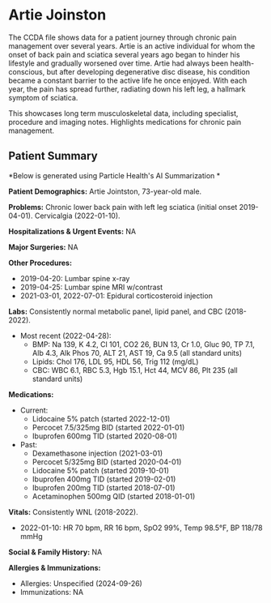 # Artie Joinston

The CCDA file shows data for a patient journey through chronic pain management over several years. Artie is an active individual for whom the onset of back pain and sciatica several years ago began to hinder his lifestyle and gradually worsened over time. Artie had always been health-conscious, but after developing degenerative disc disease, his condition became a constant barrier to the active life he once enjoyed. With each year, the pain has spread further, radiating down his left leg, a hallmark symptom of sciatica.

This showcases long term musculoskeletal data, including specialist, procedure and imaging notes. Highlights medications for chronic pain management.

## Patient Summary
*Below is generated using Particle Health's AI Summarization *

**Patient Demographics:** Artie Jointston, 73-year-old male.

**Problems:** Chronic lower back pain with left leg sciatica (initial onset 2019-04-01). Cervicalgia (2022-01-10).

**Hospitalizations & Urgent Events:** NA

**Major Surgeries:** NA

**Other Procedures:**

* 2019-04-20: Lumbar spine x-ray  
* 2019-04-25: Lumbar spine MRI w/contrast  
* 2021-03-01, 2022-07-01: Epidural corticosteroid injection

**Labs:** Consistently normal metabolic panel, lipid panel, and CBC (2018-2022).

* Most recent (2022-04-28):  
  * BMP: Na 139, K 4.2, Cl 101, CO2 26, BUN 13, Cr 1.0, Gluc 90, TP 7.1, Alb 4.3, Alk Phos 70, ALT 21, AST 19, Ca 9.5 (all standard units)  
  * Lipids: Chol 176, LDL 95, HDL 56, Trig 112 (mg/dL)  
  * CBC: WBC 6.1, RBC 5.3, Hgb 15.1, Hct 44, MCV 86, Plt 235 (all standard units)

**Medications:**

* Current:  
  * Lidocaine 5% patch (started 2022-12-01)  
  * Percocet 7.5/325mg BID (started 2022-01-01)  
  * Ibuprofen 600mg TID (started 2020-08-01)  
* Past:  
  * Dexamethasone injection (2021-03-01)  
  * Percocet 5/325mg BID (started 2020-04-01)  
  * Lidocaine 5% patch (started 2019-10-01)  
  * Ibuprofen 400mg TID (started 2019-02-01)  
  * Ibuprofen 200mg TID (started 2018-07-01)  
  * Acetaminophen 500mg QID (started 2018-01-01)

**Vitals:** Consistently WNL (2018-2022).

* 2022-01-10: HR 70 bpm, RR 16 bpm, SpO2 99%, Temp 98.5°F, BP 118/78 mmHg

**Social & Family History:** NA

**Allergies & Immunizations:**

* Allergies: Unspecified (2024-09-26)  
* Immunizations: NA

